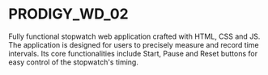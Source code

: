 # PRODIGY_WD_02
Fully functional stopwatch web application crafted with HTML, CSS and JS. The application is designed for users to precisely measure and record time intervals.  Its core functionalities include Start, Pause and Reset buttons for easy control of the stopwatch's timing. 
